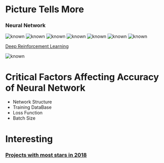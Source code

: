 # Picture Tells More
### Neural Network
   ![known](https://github.com/gustavkkk/artificial-intelligence/blob/master/brain.jpg)
   ![known](https://github.com/gustavkkk/artificial-intelligence/blob/master/cnn.png)
   ![known](https://github.com/gustavkkk/artificial-intelligence/blob/master/cnn01.jpg)
   ![known](https://github.com/gustavkkk/artificial-intelligence/blob/master/cnn02.jpg)
   ![known](https://github.com/gustavkkk/artificial-intelligence/blob/master/cnn03.jpg)
   ![known](https://github.com/gustavkkk/artificial-intelligence/blob/master/rnn01.png)
   ![known](https://github.com/gustavkkk/artificial-intelligence/blob/master/rnn02.jpg)
   
   [Deep Reinforcement Learning](http://karpathy.github.io/2016/05/31/rl/)
   
   
   ![known](https://github.com/gustavkkk/artificial-intelligence/blob/master/nn-history.jpg)

# Critical Factors Affecting Accuracy of Neural Network
   - Network Structure
   - Training DataBase
   - Loss Function
   - Batch Size
   
# Interesting
### [Projects with most stars in 2018](https://medium.mybridge.co/30-amazing-machine-learning-projects-for-the-past-year-v-2018-b853b8621ac7)
